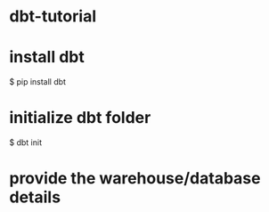 # dbt-tutorial
# install dbt
$ pip install dbt

# initialize dbt folder
$ dbt init <name of the project>
  
# provide the warehouse/database details
  
